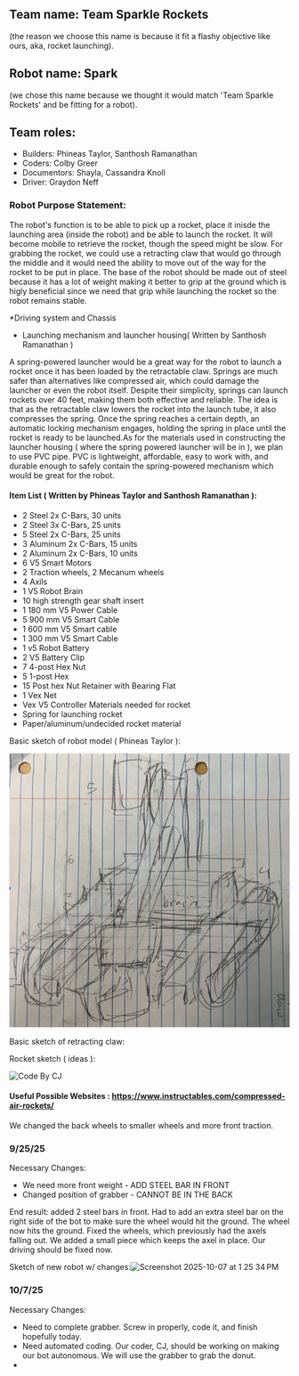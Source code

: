 ## Team name: Team Sparkle Rockets 
(the reason we choose this name is because it fit a flashy objective like ours, aka, rocket launching).

## Robot name: Spark
(we chose this name because we thought it would match 'Team Sparkle Rockets' and be fitting for a robot).

## Team roles:
* Builders: Phineas Taylor, Santhosh Ramanathan
* Coders: Colby Greer
* Documentors: Shayla, Cassandra Knoll
* Driver: Graydon Neff

### Robot Purpose Statement: 
The robot's function is to be able to pick up a rocket, place it inisde the launching area (inside the robot) and be able to launch the rocket. It will become mobile to retrieve the rocket, though the speed might be slow. For grabbing the rocket, we could use a retracting claw that would go through the middle and it would need the ability to move out of the way for the rocket to be put in place. The base of the robot should be made out of steel because it has a lot of weight making it better to grip at the ground which is higly beneficial since we need that grip while launching the rocket so the robot remains stable.

*Driving system and Chassis


* Launching mechanism and launcher housing( Written by Santhosh Ramanathan )

A spring-powered launcher would be a great way for the robot to launch a rocket once it has been loaded by the retractable claw. Springs are much safer than alternatives like compressed air, which could damage the launcher or even the robot itself. Despite their simplicity, springs can launch rockets over 40 feet, making them both effective and reliable. The idea is that as the retractable claw lowers the rocket into the launch tube, it also compresses the spring. Once the spring reaches a certain depth, an automatic locking mechanism engages, holding the spring in place until the rocket is ready to be launched.As for the materials used in constructing the launcher housing ( where the spring powered launcher will be in ), we plan to use PVC pipe. PVC is lightweight, affordable, easy to work with, and durable enough to safely contain the spring-powered mechanism which would be great for the robot.

#### Item List ( Written by Phineas Taylor and Santhosh Ramanathan ):
* 2 Steel 2x C-Bars, 30 units
* 2 Steel 3x C-Bars, 25 units
* 5 Steel 2x C-Bars, 25 units
* 3 Aluminum 2x C-Bars, 15 units
* 2 Aluminum 2x C-Bars, 10 units
* 6 V5 Smart Motors
* 2 Traction wheels, 2 Mecanum wheels
* 4 Axils
* 1 V5 Robot Brain
* 10 high strength gear shaft insert
* 1 180 mm V5 Power Cable
* 5 900 mm V5 Smart Cable
* 1 600 mm V5 Smart cable
* 1 300 mm V5 Smart Cable
* 1 v5 Robot Battery
* 2 V5 Battery Clip
* 7 4-post Hex Nut
* 5 1-post Hex
* 15 Post hex Nut Retainer with Bearing Flat
* 1 Vex Net
* Vex V5 Controller
Materials needed for rocket
* Spring for launching rocket
* Paper/aluminum/undecided rocket material


Basic sketch of robot model ( Phineas Taylor ):

![Sketch](https://github.com/9664250/TeamFormations/blob/main/images/Screenshot%202025-08-28%201.57.27%20PM.png)

Basic sketch of retracting claw:

Rocket sketch ( ideas ):

![Code By CJ](https://github.com/9664250/TeamSparkleRocket/blob/main/src/RocketBot%20Code.v5blocks)
#### Useful Possible Websites : https://www.instructables.com/compressed-air-rockets/

We changed the back wheels to smaller wheels and more front traction. 

### 9/25/25

Necessary Changes:
* We need more front weight - ADD STEEL BAR IN FRONT
* Changed position of grabber - CANNOT BE IN THE BACK

End result: added 2 steel bars in front. Had to add an extra steel bar on the right side of the bot to make sure the wheel would hit the ground. The wheel now hits the ground. Fixed the wheels, which previously had the axels falling out. We added a small piece which keeps the axel in place. Our driving should be fixed now.

Sketch of new robot w/ changes:<img width="510" height="673" alt="Screenshot 2025-10-07 at 1 25 34 PM" src="https://github.com/user-attachments/assets/d49d0545-7c62-4333-ab4a-6c9c4c14203b" />



### 10/7/25

Necessary Changes:
* Need to complete grabber. Screw in properly, code it, and finish hopefully today.
* Need automated coding. Our coder, CJ, should be working on making our bot autonomous. We will use the grabber to grab the donut.
* 



